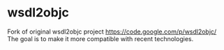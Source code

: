 wsdl2objc
=========

Fork of original wsdl2objc project https://code.google.com/p/wsdl2objc/ 
The goal is to make it more compatible with recent technologies.
